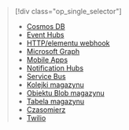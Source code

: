 
> [!div class="op_single_selector"]
> * [Cosmos DB](../articles/azure-functions/functions-bindings-documentdb.md)  
> * [Event Hubs](../articles/azure-functions/functions-bindings-event-hubs.md)  
> * [HTTP/elementu webhook](../articles/azure-functions/functions-bindings-http-webhook.md)  
> * [Microsoft Graph](../articles/azure-functions/functions-bindings-microsoft-graph.md)  
> * [Mobile Apps](../articles/azure-functions/functions-bindings-mobile-apps.md)  
> * [Notification Hubs](../articles/azure-functions/functions-bindings-notification-hubs.md)  
> * [Service Bus](../articles/azure-functions/functions-bindings-service-bus.md)  
> * [Kolejki magazynu](../articles/azure-functions/functions-bindings-storage-queue.md)  
> * [Obiektu Blob magazynu](../articles/azure-functions/functions-bindings-storage-blob.md)  
> * [Tabela magazynu](../articles/azure-functions/functions-bindings-storage-table.md)  
> * [Czasomierz](../articles/azure-functions/functions-bindings-timer.md)  
> * [Twilio](../articles/azure-functions/functions-bindings-twilio.md)  
> 
> 

